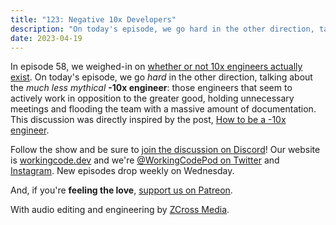```yaml
---
title: "123: Negative 10x Developers"
description: "On today's episode, we go hard in the other direction, talking about the much less mythical -10x engineer."
date: 2023-04-19
---
```


<script async defer onload="redcircleIframe();" src="https://api.podcache.net/embedded-player/sh/30227421-bc27-45c2-bfb4-861def7dd4cc/ep/ba2f92ca-de88-45cd-80c5-de456856a4d8"></script><div class="redcirclePlayer-ba2f92ca-de88-45cd-80c5-de456856a4d8"></div>

In episode 58, we weighed-in on [whether or not 10x engineers actually exist][working-code-58]. On today's episode, we go _hard_ in the other direction, talking about the _much less mythical_ **-10x engineer**: those engineers that seem to actively work in opposition to the greater good, holding unnecessary meetings and flooding the team with a massive amount of documentation. This discussion was directly inspired by the post, [How to be a -10x engineer][taylor-town].

Follow the show and be sure to [join the discussion on Discord][working-code-discord]! Our website is [workingcode.dev][working-code] and we're [@WorkingCodePod on Twitter][working-code-twitter] and [Instagram][working-code-instagram]. New episodes drop weekly on Wednesday.

And, if you're **feeling the love**, [support us on Patreon][working-code-patreon].

[taylor-town]: https://taylor.town/-10x
[working-code]: https://workingcode.dev/
[working-code-58]: https://workingcode.dev/episodes/058-do-10x-developers-exist/
[working-code-discord]: https://workingcode.dev/discord/
[working-code-instagram]: https://www.instagram.com/workingcodepod/
[working-code-patreon]: https://www.patreon.com/workingcodepod
[working-code-twitter]: https://twitter.com/WorkingCodePod

With audio editing and engineering by [ZCross Media](https://www.zcross.media/).
